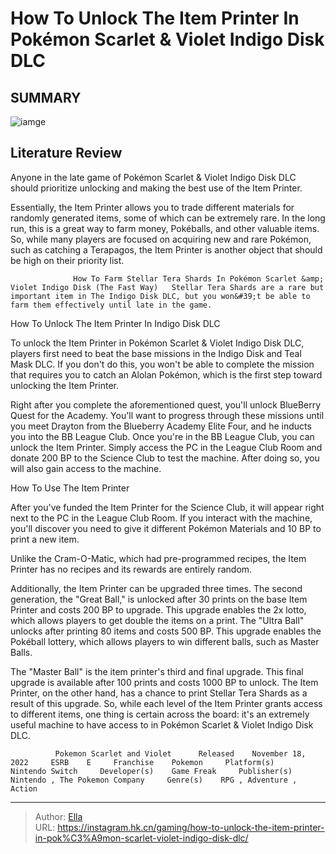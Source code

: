 # How To Unlock The Item Printer In Pokémon Scarlet &amp; Violet Indigo Disk DLC


## SUMMARY 

![iamge](https://static1.srcdn.com/wordpress/wp-content/uploads/2023/12/how-to-unlock-the-item-printer-in-pok-mon-scarlet-violet-indigo-disk-dlc.jpg)

## Literature Review

Anyone in the late game of Pokémon Scarlet &amp; Violet Indigo Disk DLC should prioritize unlocking and making the best use of the Item Printer.





Essentially, the Item Printer allows you to trade different materials for randomly generated items, some of which can be extremely rare. In the long run, this is a great way to farm money, Pokéballs, and other valuable items. So, while many players are focused on acquiring new and rare Pokémon, such as catching a Terapagos, the Item Printer is another object that should be high on their priority list.




                  How To Farm Stellar Tera Shards In Pokémon Scarlet &amp; Violet Indigo Disk (The Fast Way)   Stellar Tera Shards are a rare but important item in The Indigo Disk DLC, but you won&#39;t be able to farm them effectively until late in the game.   


 How To Unlock The Item Printer In Indigo Disk DLC 
          

To unlock the Item Printer in Pokémon Scarlet &amp; Violet Indigo Disk DLC, players first need to beat the base missions in the Indigo Disk and Teal Mask DLC. If you don&#39;t do this, you won&#39;t be able to complete the mission that requires you to catch an Alolan Pokémon, which is the first step toward unlocking the Item Printer.

Right after you complete the aforementioned quest, you&#39;ll unlock BlueBerry Quest for the Academy. You&#39;ll want to progress through these missions until you meet Drayton from the Blueberry Academy Elite Four, and he inducts you into the BB League Club. Once you&#39;re in the BB League Club, you can unlock the Item Printer. Simply access the PC in the League Club Room and donate 200 BP to the Science Club to test the machine. After doing so, you will also gain access to the machine.






 How To Use The Item Printer 
          

After you&#39;ve funded the Item Printer for the Science Club, it will appear right next to the PC in the League Club Room. If you interact with the machine, you&#39;ll discover you need to give it different Pokémon Materials and 10 BP to print a new item.



Unlike the Cram-O-Matic, which had pre-programmed recipes, the Item Printer has no recipes and its rewards are entirely random.




Additionally, the Item Printer can be upgraded three times. The second generation, the &#34;Great Ball,&#34; is unlocked after 30 prints on the base Item Printer and costs 200 BP to upgrade. This upgrade enables the 2x lotto, which allows players to get double the items on a print. The &#34;Ultra Ball&#34; unlocks after printing 80 items and costs 500 BP. This upgrade enables the Pokéball lottery, which allows players to win different balls, such as Master Balls.




The &#34;Master Ball&#34; is the item printer&#39;s third and final upgrade. This final upgrade is available after 100 prints and costs 1000 BP to unlock. The Item Printer, on the other hand, has a chance to print Stellar Tera Shards as a result of this upgrade. So, while each level of the Item Printer grants access to different items, one thing is certain across the board: it&#39;s an extremely useful machine to have access to in Pokémon Scarlet &amp; Violet Indigo Disk DLC.

              Pokemon Scarlet and Violet      Released    November 18, 2022     ESRB    E     Franchise    Pokemon     Platform(s)    Nintendo Switch     Developer(s)    Game Freak     Publisher(s)    Nintendo , The Pokemon Company     Genre(s)    RPG , Adventure , Action      


---

> Author: [Ella](https://instagram.hk.cn/)  
> URL: https://instagram.hk.cn/gaming/how-to-unlock-the-item-printer-in-pok%C3%A9mon-scarlet-violet-indigo-disk-dlc/  

